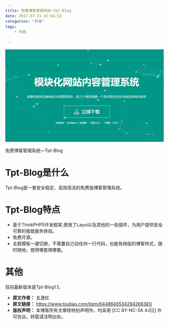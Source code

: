 ```yaml
---
title: 免费博客管理系统—Tpt-Blog
date: 2017-07-31 15:54:52
categories: "开发"
tags:
	- 科技

---
```


![免费博客管理系统—Tpt-Blog][Tpt-Blog]

免费博客管理系统—Tpt-Blog

# Tpt-Blog是什么 #

Tpt-Blog是一套安全稳定、高效简洁的免费版博客管理系统。

# Tpt-Blog特点 #

 *  基于ThinkPHP5开发框架,使用了Layui以及其他的一些插件，为用户提供安全可靠的极致服务体验。
 *  免费开源。
 *  主题模板一键切换，不需要自己动任何一行代码，也能有绚丽的博客样式，随时随地，想用哪套用哪套。  
    

# 其他    #

目前最新版本是Tpt-Blog1.1。


[Tpt-Blog]: static/resources/crawler/JYFI-AQBV-J2YJ.jpg
 *  **原文作者：** 五道杠
 *  **原文链接：** https://www.toutiao.com/item/6448840534294266381/
 *  **版权声明：** 本博客所有文章除特别声明外，均采用 [CC BY-NC-SA 4.0][] 许可协议。转载请注明出处。
